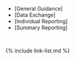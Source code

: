 
- [General Guidance]
- [Data Exchange]
- [Individual Reporting]
- [Summary Reporting]

<br />

{% include link-list.md %}
